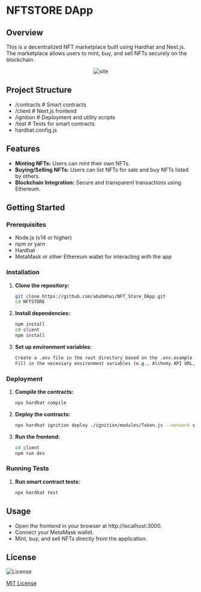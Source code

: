 # NFTSTORE DApp

## Overview

This is a decentralized NFT marketplace built using Hardhat and Next.js. The marketplace allows users to mint, buy, and sell NFTs securely on the blockchain.
<div style="text-align:center;">
  <img src="/client/src/app/z6136462018308_886821536fe34c81bfb19fc8f94b2b55.jpg" alt="site">
</div>

## Project Structure

- /contracts # Smart contracts
- /client # Next.js frontend
- /ignition # Deployment and utility scripts
- /test # Tests for smart contracts
- hardhat.config.js

## Features

- **Minting NFTs:** Users can mint their own NFTs.
- **Buying/Selling NFTs:** Users can list NFTs for sale and buy NFTs listed by others.
- **Blockchain Integration:** Secure and transparent transactions using Ethereum.

## Getting Started

### Prerequisites

- Node.js (v14 or higher)
- npm or yarn
- Hardhat
- MetaMask or other Ethereum wallet for interacting with the app

### Installation

1. **Clone the repository:**

   ```bash
   git clone https://github.com/abuhmhai/NFT_Store_DApp.git
   cd NFTSTORE

   ```

2. **Install dependencies:**

   ```bash
   npm install
   cd client
   npm install

   ```

3. **Set up environment variables:**

   ```bash
   Create a .env file in the root directory based on the .env.example file.
   Fill in the necessary environment variables (e.g., Alchemy API URL, Private Key).

   ```

### Deployment

1. **Compile the contracts:**

   ```bash
   npx hardhat compile

   ```

2. **Deploy the contracts:**

   ```bash
   npx hardhat ignition deploy ./ignition/modules/Token.js --network sepolia

   ```

3. **Run the frontend:**
   ```bash
   cd client
   npm run dev
   ```

### Running Tests

1. **Run smart contract tests:**
   ```bash
   npx hardhat test
   ```

## Usage

- Open the frontend in your browser at http://localhost:3000.
- Connect your MetaMask wallet.
- Mint, buy, and sell NFTs directly from the application.

## License

![License](https://img.shields.io/badge/license-MIT-blue)

[MIT License](LICENSE)
